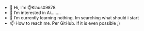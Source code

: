- 👋 Hi, I’m @Klaus09878
- 👀 I’m interested in Ai........
- 🌱 I’m currently learning nothing. Im searching what should i start
- 📫 How to reach me. Per GitHub. If it is even possible ;)

<!---
Klaus09878/Klaus09878 is a ✨ special ✨ repository because its `README.md` (this file) appears on your GitHub profile.
You can click the Preview link to take a look at your changes.
--->
